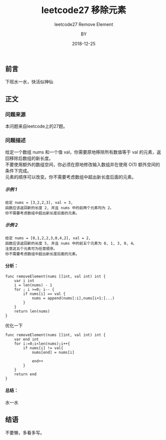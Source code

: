 ﻿---
layout:     post
title:      leetcode27 移除元素
subtitle:   leetcode27 Remove Element
date:       2018-12-25
author:     BY
header-img: img/post-bg-universe.jpg
catalog: true
tags:
    - Blog
---


## 前言

下班水一水，快活似神仙

## 正文

### 问题来源

本问题来自leetcode上的27题。  
### 问题描述

给定一个数组 nums 和一个值 val，你需要原地移除所有数值等于 val 的元素，返回移除后数组的新长度。  
不要使用额外的数组空间，你必须在原地修改输入数组并在使用 O(1) 额外空间的条件下完成。  
元素的顺序可以改变。你不需要考虑数组中超出新长度后面的元素。  

##### 示例 1
```
给定 nums = [3,2,2,3], val = 3,  
函数应该返回新的长度 2, 并且 nums 中的前两个元素均为 2。  
你不需要考虑数组中超出新长度后面的元素。  
```  

##### 示例 2
```
给定 nums = [0,1,2,2,3,0,4,2], val = 2,  
函数应该返回新的长度 5, 并且 nums 中的前五个元素为 0, 1, 3, 0, 4。  
注意这五个元素可为任意顺序。  
你不需要考虑数组中超出新长度后面的元素。  
```  


#### 分析：
```
func removeElement(nums []int, val int) int {
    var i int
    i = len(nums) - 1
    for ; i >=0; i-- {
        if nums[i] == val {
            nums = append(nums[:i],nums[i+1:]...)
        }
    }
    return len(nums)
}
```
优化一下
```
func removeElement(nums []int, val int) int {
    var end int 
    for i:=0;i<len(nums);i++{
        if nums[i] != val{
            nums[end] = nums[i]
            
            end++
        }
    }
    return end
}
```
#### 总结：
水一水

## 结语
不要懒，多看多写。
